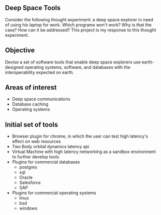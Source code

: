 ## Deep Space Tools

Consider the following thought experiment: a deep space explorer in need of using his laptop for work. Which programs won't work? Why is that the case? How can it be addressed? This project is my response to this thought experiment.

## Objective
Devise a set of software tools that enable deep space explorers use earth-designed operating systems, software, and databases with the interoperability expected on earth.

## Areas of interest
- Deep space communications
- Database caching
- Operating systems


## Initial set of tools
- Browser plugin for chrome, in which the user can test high latency's effect on web resources
- Two Body orbital dynamics latency api
- Virtual Machine with high latency networking as a sandbox environment to further develop tools
- Plugins for commercial databases
	* postgres
	* sql
	* Oracle
	* Salesforce
	* SAP
- Plugins for commercial operating systems
	* linux
	* bsd
	* windows